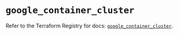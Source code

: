 # `google_container_cluster`

Refer to the Terraform Registry for docs: [`google_container_cluster`](https://registry.terraform.io/providers/hashicorp/google-beta/6.14.0/docs/resources/google_container_cluster).
